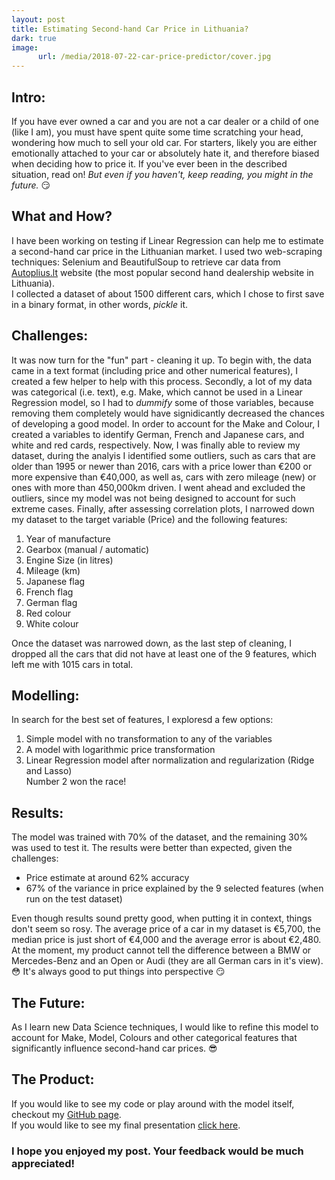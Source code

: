```yaml
---
layout: post
title: Estimating Second-hand Car Price in Lithuania? 
dark: true
image:
      url: /media/2018-07-22-car-price-predictor/cover.jpg
---
```


## Intro:
If you have ever owned a car and you are not a car dealer or a child of one (like I am), you must have spent quite some time scratching your head, wondering how much to sell your old car. For starters, likely you are either emotionally attached to your car or absolutely hate it, and therefore biased when deciding how to price it.
If you've ever been in the described situation, read on! *But even if you haven't, keep reading, you might in the future.* :smirk:

## What and How?
I have been working on testing if Linear Regression can help me to estimate a second-hand car price in the Lithuanian market. I used two web-scraping techniques: Selenium and BeautifulSoup to retrieve car data from [Autoplius.lt](https://en.autoplius.lt/) website (the most popular second hand dealership website in Lithuania).   
I collected a dataset of about 1500 different cars, which I chose to first save in a binary format, in other words, *pickle* it.

## Challenges:
It was now turn for the "fun" part - cleaning it up. To begin with, the data came in a text format (including price and other numerical features), I created a few helper to help with this process. Secondly, a lot of my data was categorical (i.e. text), e.g. Make, which cannot be used in a Linear Regression model, so I had to *dummify* some of those variables, because removing them completely would have signidicantly decreased the chances of developing a good model. In order to account for the Make and Colour, I created a variables to identify German, French and Japanese cars, and white and red cards, respectively.
Now, I was finally able to review my dataset, during the analyis I identified some outliers, such as cars that are older than 1995 or newer than 2016, cars with a price lower than €200 or more expensive than €40,000, as well as, cars with zero mileage (new) or ones with more than 450,000km driven. I went ahead and excluded the outliers, since my model was not being designed to account for such extreme cases.
Finally, after assessing correlation plots, I narrowed down my dataset to the target variable (Price) and the following features:
1. Year of manufacture
2. Gearbox (manual / automatic)
3. Engine Size (in litres)
4. Mileage (km)
5. Japanese flag
6. French flag
7. German flag
8. Red colour
9. White colour

Once the dataset was narrowed down, as the last step of cleaning, I dropped all the cars that did not have at least one of the 9 features, which left me with 1015 cars in total.

## Modelling:
In search for the best set of features, I exploresd a few options:
1. Simple model with no transformation to any of the variables
2. A model with logarithmic price transformation
3. Linear Regression model after normalization and regularization (Ridge and Lasso)   
Number 2 won the race!

## Results:
The model was trained with 70% of the dataset, and the remaining 30% was used to test it. The results were better than expected, given the challenges:  
* Price estimate at around 62% accuracy
* 67% of the variance in price explained by the 9 selected features (when run on the test dataset)

Even though results sound pretty good, when putting it in context, things don't seem so rosy. The average price of a car in my dataset is €5,700, the median price is just short of €4,000 and the average error is about €2,480. At the moment, my product cannot tell the difference between a BMW or Mercedes-Benz and an Open or Audi (they are all German cars in it's view). :flushed:    It's always good to put things into perspective :smirk:  

## The Future:
As I learn new Data Science techniques, I would like to refine this model to account for Make, Model, Colours and other categorical features that significantly influence second-hand car prices. :sunglasses:

## The Product:   
If you would like to see my code or play around with the model itself, checkout my [GitHub page](https://github.com/mastaus/metis_projects/tree/master/Car_Price_Estimation).   
If you would like to see my final presentation [click here](https://docs.google.com/presentation/d/1AWq3BJ6FTHG31dSinrZBUF_bDULnI8BUTrLn_kL36Q0/edit#slide=id.p).
### I hope you enjoyed my post. Your feedback would be much appreciated!
